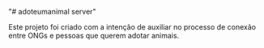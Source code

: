 "# adoteumanimal server"

Este projeto foi criado com a intenção de auxiliar no processo de conexão entre ONGs e pessoas que querem adotar animais.
